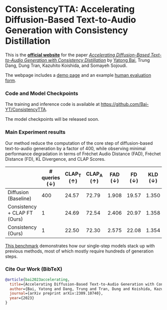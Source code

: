 # ConsistencyTTA: Accelerating Diffusion-Based Text-to-Audio Generation with Consistency Distillation

This is the [**official website**](https://consistency-tta.github.io) for the paper
[*Accelerating Diffusion-Based Text-to-Audio Generation with Consistency Distillation*](https://arxiv.org/abs/2309.10740)
by [Yatong Bai](https://bai-yt.github.io), Trung Dang, Dung Tran, Kazuhito Koishida, and Somayeh Sojoudi.

The webpage includes a [demo page](https://consistency-tta.github.io/demo.html) and an example [human evaluation form](https://consistency-tta.github.io/evaluation.html).

### Code and Model Checkpoints

The training and inference code is available at https://github.com/Bai-YT/ConsistencyTTA.

The model checkpoints will be released soon.


### Main Experiment results

Our method reduce the computation of the core step of diffusion-based text-to-audio generation by a factor of 400, while observing minimal performance degradation in terms of Fréchet Audio Distance (FAD), Fréchet Distance (FD), KL Divergence, and CLAP Scores.

|                              | # queries (↓) | CLAP<sub>T</sub> (↑) | CLAP<sub>A</sub> (↑) | FAD (↓) | FD (↓) | KLD (↓) |
|------------------------------|---------------|----------------------|----------------------|---------|--------|---------|
| Diffusion (Baseline)         | 400           | 24.57                | 72.79                | 1.908   | 19.57  | 1.350   |
| Consistency + CLAP FT (Ours) | 1             | 24.69                | 72.54                | 2.406   | 20.97  | 1.358   |
| Consistency (Ours)           | 1             | 22.50                | 72.30                | 2.575   | 22.08  | 1.354   |

[This benchmark](https://paperswithcode.com/sota/audio-generation-on-audiocaps) demonstrates how our single-step models stack up with previous methods, most of which mostly require hundreds of generation steps.


### Cite Our Work (BibTeX)

```bibtex
@article{bai2023accelerating,
  title={Accelerating Diffusion-Based Text-to-Audio Generation with Consistency Distillation},
  author={Bai, Yatong and Dang, Trung and Tran, Dung and Koishida, Kazuhito and Sojoudi, Somayeh},
  journal={arXiv preprint arXiv:2309.10740},
  year={2023}
}
```
